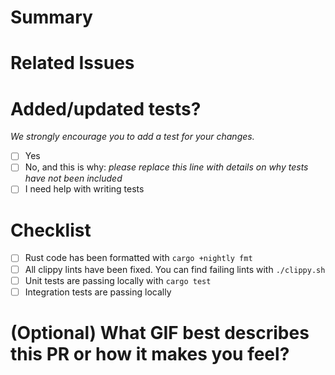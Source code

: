 <!--
    Thank you for your contribution to Aya! 🎉

    For Work In Progress Pull Requests, please use the Draft PR feature.

    Before submitting a Pull Request, please ensure you've done the following:
     - 📖 Read the Aya Contributing Guide: https://github.com/aya-rs/aya/blob/main/CONTRIBUTING.md
     - 📖 Read the Aya Code of Conduct: https://github.com/aya-rs/aya/blob/main/CODE_OF_CONDUCT.md
     - 👷‍♀️ Create small PRs. In most cases this will be possible.
     - ✅ Provide tests for your changes.
     - 📝 Use descriptive commit messages: https://cbea.ms/git-commit/
     - 📗 Update any related documentation.

-->

# Summary
<!---
      Summarize the changes you're making here.
      Detailed information belongs in the Git Commit messages.
      Feel free to flag anything you thing needs a reviewers attention.
-->

# Related Issues
<!--
For example:

- Closes: #1234
- Relates To: #1234
-->

# Added/updated tests?

_We strongly encourage you to add a test for your changes._

- [ ] Yes
- [ ] No, and this is why: _please replace this line with details on why tests
      have not been included_
- [ ] I need help with writing tests

# Checklist

- [ ] Rust code has been formatted with `cargo +nightly fmt`
- [ ] All clippy lints have been fixed.
      You can find failing lints with `./clippy.sh`
- [ ] Unit tests are passing locally with `cargo test`
- [ ] Integration tests are passing locally

# (Optional) What GIF best describes this PR or how it makes you feel?
